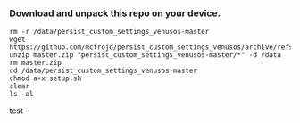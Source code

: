 ### Download and unpack this repo on your device.

```
rm -r /data/persist_custom_settings_venusos-master
wget https://github.com/mcfrojd/persist_custom_settings_venusos/archive/refs/heads/master.zip
unzip master.zip "persist_custom_settings_venusos-master/*" -d /data
rm master.zip
cd /data/persist_custom_settings_venusos-master
chmod a+x setup.sh
clear
ls -al
```
test